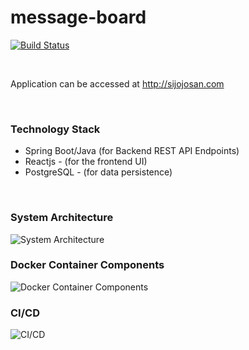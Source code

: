 # message-board

[![Build Status](https://travis-ci.org/joemccann/dillinger.svg?branch=master)](https://travis-ci.org/joemccann/dillinger)

<br/>

Application can be accessed at http://sijojosan.com

<br/>

### Technology Stack
  - Spring Boot/Java (for Backend REST API Endpoints)
  - Reactjs - (for the frontend UI)
  - PostgreSQL - (for data persistence)
<br/>

### System Architecture 
![System Architecture](https://i.imgur.com/ki8NdVN.jpg)
<br/>

### Docker Container Components
![Docker Container Components](https://i.imgur.com/TWw2Grw.jpg)
<br/>

### CI/CD
![CI/CD](https://imgur.com/eWE0vDh.jpg)
